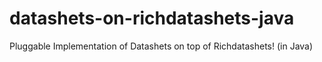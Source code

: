 # datashets-on-richdatashets-java
Pluggable Implementation of Datashets on top of Richdatashets!  (in Java)

